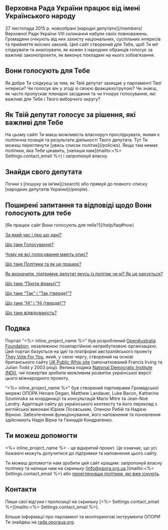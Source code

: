 <h2 class="h3">Верховна Рада України працює від імені Українського народу</h2>
27 листопада 2015 р. новообрані [народні депутати](/members) Верховної Ради України VIIІ скликання набули своїх повноважень. Громадяни очікують від них захисту національних, суспільних інтересів та прийняття якісних законів. Цей сайт створений для Тебе, щоб Ти міг слідкувати та аналізувати, як кожен з народних обранців голосує за важливі  законопроекти, як виконує покладені на нього зобов’язання.

<h2 class="h3">Вони голосують для Тебе</h2>
Як добре Ти слідкуєш за тим, як Твій депутат захищає у парламенті Твої інтереси? Чи голосує він у згоді зі своєю фракцією/групою? Чи знаєш, як часто пропускає пленарні засідання та чи ігнорує голосування, які важливі для Тебе і Твого виборчого округу?

<h2 class="h3">Як Твій депутат голосує за рішення, які важливі для Тебе</h2>
На цьому сайті Ти маєш можливість власноруч прослідкувати, якими є політична позиція та  результати діяльності Твого депутата. Тут Ти можеш переглянути [увесь список політик](/policies). Якщо там немає політики, яка Тебе цікавить, [напиши нам](mailto:<%= Settings.contact_email %>) і запропонуй власну.

<h2 class="h3">Знайди свого депутата</h2>
Почни з [пошуку за ім’ям](/search) або прямуй до повного списку [народних депутатів України](/people).

<h2 class="h3">Поширені запитання та відповіді щодо Вони голосують для тебе</h2>
[Як працює сайт Вони голосують для тебе?](/help/faq#how)

[За який час і про що дані?](/help/faq#timeperiod)

[Що таке Голосування?](/help/faq#division)

[Чому не всі голосування мають опис?](/help/faq#summaries)

[Що таке Політики та як це працює?](/help/faq#policies)

[Як визначити, підтримує депутат якусь із політик чи ні? Як це рахується?](/help/faq#stance)

[Що таке “Проти фракції”?](/help/faq#rebellion)

[Що таке “Так” і “Так (тверде)”?](/help/faq#age)

[Що таке “Ні” і “Ні (тверде)”?](/help/faq#no)

[Що таке відвідуваність?](/help/faq#attendance)

<h2 class="h3">Подяка</h2>

Портал “<%= inline_project_name %>” був розроблений [OpenAustralia Foundation](https://www.openaustraliafoundation.org.au), незалежною позапартійною неприбутковою організацією. Цей портал базується на ідеї та платформі австралійського проекту [They Vote For You](https://theyvoteforyou.org.au), який, у свою чергу, створений на основі британського сайту [UK Public Whip site](http://www.publicwhip.org.uk/) (започаткований Francis Irving та Julian Todd  у 2003 році). Велика подяка [National Democratic Institute (NDI)](https://www.ndi.org/), чиї пожертви зробили можливим розвиток української версії цього міжнародного проекту.

“<%= inline_project_name %>” був створений партнерами Громадської мережі ОПОРА Henare Degan, Matthew Landauer, Luke Bacon, Katherine Szuminska за координації та консультацій Mario Mitre та Jean-Noé Landry. Адаптація сайту до українського контексту та його переклад з англійської виконані Юрієм Лісовським, Оленою Рибій та Надією Вірною. Забезпечення функціонування, його наповнення та поновлення здійснюють  Надія Вірна та Геннадій Кондратенко.

<h2 class="h3" id="contribute">Ти можеш допомогти</h2>

<%= inline_project_name %> - це відкритий проект. Це означає, що усі бажаючі можуть долучитися до підтримки та наповнення цього сайту.

Ти можеш допомогти нам зробити цей сайт кращим: запропонуй власну політику та напиши нам на скриньку [info@opora.org.ua.](mailto:<%= Settings.contact_email %>) або [переглянувши політики, які вже існують](/policies).

<h2 class="h3" id="contact">Контакти</h2>

Пиши свої відгуки і пропозиції на скриньку [<%= Settings.contact_email %>](mailto:<%= Settings.contact_email %>).

Більше інформації про парламент та моніторингові інструменти ОПОРИ Ти знайдеш на [rada.oporaua.org](http://rada.oporaua.org).
